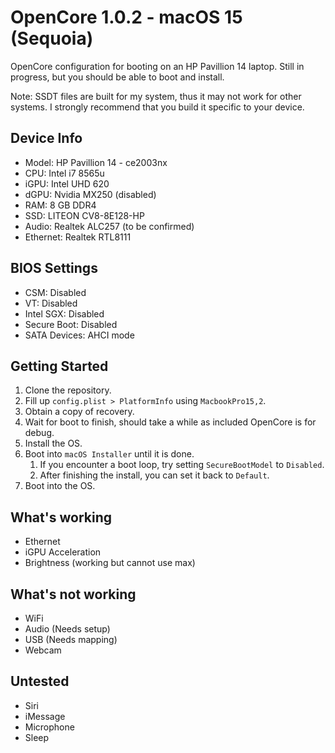 # OpenCore 1.0.2 - macOS 15 (Sequoia)

OpenCore configuration for booting on an HP Pavillion 14 laptop.
Still in progress, but you should be able to boot and install.

Note: SSDT files are built for my system, thus it may not work for other systems. I strongly recommend that you build it specific to your device.

## Device Info

- Model: HP Pavillion 14 - ce2003nx
- CPU: Intel i7 8565u
- iGPU: Intel UHD 620
- dGPU: Nvidia MX250 (disabled)
- RAM: 8 GB DDR4
- SSD: LITEON CV8-8E128-HP
- Audio: Realtek ALC257 (to be confirmed)
- Ethernet: Realtek RTL8111

## BIOS Settings

- CSM: Disabled
- VT: Disabled
- Intel SGX: Disabled
- Secure Boot: Disabled
- SATA Devices: AHCI mode

## Getting Started

1. Clone the repository.
1. Fill up `config.plist > PlatformInfo` using `MacbookPro15,2`.
1. Obtain a copy of recovery.
1. Wait for boot to finish, should take a while as included OpenCore is for debug.
1. Install the OS.
1. Boot into `macOS Installer` until it is done.
   1. If you encounter a boot loop, try setting `SecureBootModel` to `Disabled`.
   2. After finishing the install, you can set it back to `Default`.
1. Boot into the OS.

## What's working

- Ethernet
- iGPU Acceleration
- Brightness (working but cannot use max)

## What's not working

- WiFi
- Audio (Needs setup)
- USB (Needs mapping)
- Webcam

## Untested

- Siri
- iMessage
- Microphone
- Sleep

